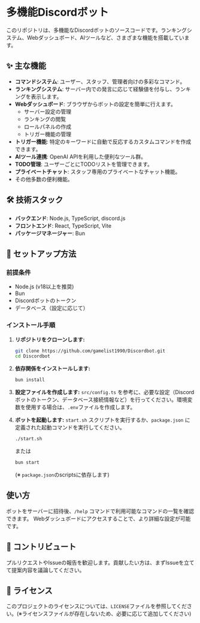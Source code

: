 # 多機能Discordボット

このリポジトリは、多機能なDiscordボットのソースコードです。ランキングシステム、Webダッシュボード、AIツールなど、さまざまな機能を搭載しています。

## ✨ 主な機能

- **コマンドシステム**: ユーザー、スタッフ、管理者向けの多彩なコマンド。
- **ランキングシステム**: サーバー内での発言に応じて経験値を付与し、ランキングを表示します。
- **Webダッシュボード**: ブラウザからボットの設定を簡単に行えます。
  - サーバー設定の管理
  - ランキングの閲覧
  - ロールパネルの作成
  - トリガー機能の管理
- **トリガー機能**: 特定のキーワードに自動で反応するカスタムコマンドを作成できます。
- **AIツール連携**: OpenAI APIを利用した便利なツール群。
- **TODO管理**: ユーザーごとにTODOリストを管理できます。
- **プライベートチャット**: スタッフ専用のプライベートなチャット機能。
- その他多数の便利機能。

## 🛠️ 技術スタック

- **バックエンド**: Node.js, TypeScript, discord.js
- **フロントエンド**: React, TypeScript, Vite
- **パッケージマネージャー**: Bun

## 🚀 セットアップ方法

### 前提条件

- Node.js (v18以上を推奨)
- Bun
- Discordボットのトークン
- データベース（設定に応じて）

### インストール手順

1. **リポジトリをクローンします:**
   ```bash
   git clone https://github.com/gamelist1990/Discordbot.git
   cd Discordbot
   ```

2. **依存関係をインストールします:**
   ```bash
   bun install
   ```

3. **設定ファイルを作成します:**
   `src/config.ts` を参考に、必要な設定（Discordボットのトークン、データベース接続情報など）を行ってください。環境変数を使用する場合は、`.env`ファイルを作成します。

4. **ボットを起動します:**
   `start.sh` スクリプトを実行するか、`package.json` に定義された起動コマンドを実行してください。
   ```bash
   ./start.sh
   ```
   または
   ```bash
   bun start
   ```
   (※ `package.json`のscriptsに依存します)

## 使い方

ボットをサーバーに招待後、`/help` コマンドで利用可能なコマンドの一覧を確認できます。
Webダッシュボードにアクセスすることで、より詳細な設定が可能です。

## 🤝 コントリビュート

プルリクエストやIssueの報告を歓迎します。貢献したい方は、まずIssueを立てて提案内容を議論してください。

## 📝 ライセンス

このプロジェクトのライセンスについては、`LICENSE`ファイルを参照してください。(※ライセンスファイルが存在しないため、必要に応じて追加してください)
